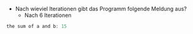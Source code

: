 - Nach wieviel Iterationen gibt das Programm folgende Meldung aus?
    - Nach 6 Iterationen

```C
the sum of a and b: 15
``` 
